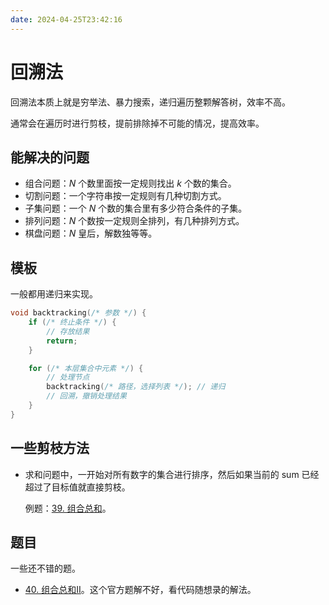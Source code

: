 ```yaml
---
date: 2024-04-25T23:42:16
---
```


# 回溯法

回溯法本质上就是穷举法、暴力搜索，递归遍历整颗解答树，效率不高。

通常会在遍历时进行剪枝，提前排除掉不可能的情况，提高效率。

## 能解决的问题

- 组合问题：$N$ 个数里面按一定规则找出 $k$ 个数的集合。
- 切割问题：一个字符串按一定规则有几种切割方式。
- 子集问题：一个 $N$ 个数的集合里有多少符合条件的子集。
- 排列问题：$N$ 个数按一定规则全排列，有几种排列方式。
- 棋盘问题：$N$ 皇后，解数独等等。

## 模板

一般都用递归来实现。

``` cpp
void backtracking(/* 参数 */) {
    if (/* 终止条件 */) {
        // 存放结果
        return;
    }

    for (/* 本层集合中元素 */) {
        // 处理节点
        backtracking(/* 路径，选择列表 */); // 递归
        // 回溯，撤销处理结果
    }
}
```

## 一些剪枝方法

- 求和问题中，一开始对所有数字的集合进行排序，然后如果当前的 sum 已经超过了目标值就直接剪枝。

    例题：[39. 组合总和](https://leetcode.cn/problems/combination-sum/)。

## 题目

一些还不错的题。

- [40. 组合总和II](https://leetcode.cn/problems/combination-sum-ii/)。这个官方题解不好，看代码随想录的解法。
